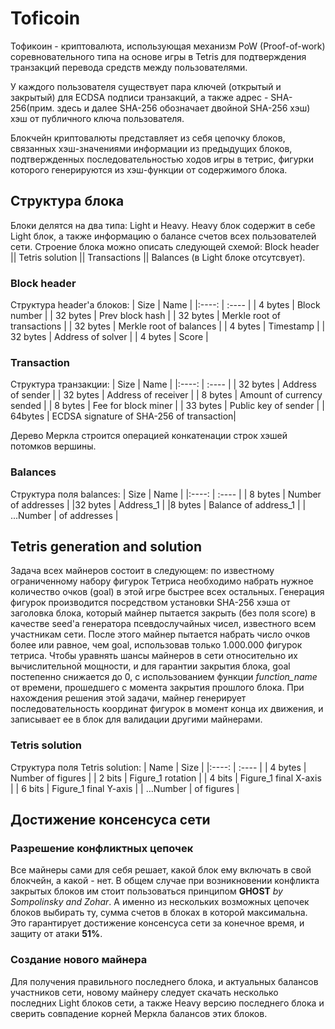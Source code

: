 # Toficoin

Тофикоин - криптовалюта, использующая механизм PoW (Proof-of-work) соревновательного типа на основе игры в Tetris для подтверждения транзакций перевода средств между пользователями.

У каждого пользователя существует пара ключей (открытый и закрытый) для ECDSA подписи транзакций, а также адрес - SHA-256(прим. здесь и далее SHA-256 обозначает двойной SHA-256 хэш) хэш от публичного ключа пользователя.

Блокчейн криптовалюты представляет из себя цепочку блоков, связанных хэш-значениями информации из предыдущих блоков, подтвержденных последовательностью ходов игры в тетрис, фигурки которого генерируются из хэш-функции от содержимого блока.

## Структура блока
Блоки делятся на два типа: Light и Heavy. Heavy блок содержит в себе Light блок, а также информацию о балансе счетов всех пользователей сети.
Строение блока можно описать следующей схемой: Block header || Tetris solution || Transactions || Balances (в Light блоке отсутсвует).

### Block header
Структура header'а блоков:
| Size | Name |
|:----: | :---- |
| 4 bytes | Block number |
| 32 bytes | Prev block hash |
| 32 bytes | Merkle root of transactions |
| 32 bytes | Merkle root of balances | 
| 4 bytes | Timestamp |
| 32 bytes | Address of solver |
| 4 bytes | Score |

### Transaction
Структура транзакции:
| Size | Name |
|:----: | :---- |
| 32 bytes | Address of sender |
| 32 bytes | Address of receiver |
| 8 bytes | Amount of currency sended |
| 8 bytes | Fee for block miner |
| 33 bytes | Public key of sender |
| 64bytes | ECDSA signature of SHA-256 of transaction|

Дерево Меркла строится операцией конкатенации строк хэшей потомков вершины.

### Balances
Структура поля balances:
| Size | Name |
|:----: | :---- |
| 8 bytes | Number of addresses |
|32 bytes | Address_1 |
|8 bytes | Balance of address_1 |
| ...Number | of addresses |

## Tetris generation and solution
Задача всех майнеров состоит в следующем: по известному ограниченному набору фигурок Тетриса необходимо набрать нужное количество очков (goal) в этой игре быстрее всех остальных.
Генерация фигурок производится посредством установки SHA-256 хэша от заголовка блока, который майнер пытается закрыть (без поля score) в качестве seed'а генератора псевдослучайных чисел, известного всем участникам сети.
После этого майнер пытается набрать число очков более или равное, чем goal, использовав только 1.000.000 фигурок тетриса. Чтобы уравнять шансы майнеров в сети относительно их вычислительной мощности, и для гарантии закрытия блока, goal постепенно снижается до 0, с использованием функции *function_name* от времени, прошедшего с момента закрытия прошлого блока.
При нахождения решения этой задачи, майнер генерирует последовательность координат фигурок в момент конца их движения, и записывает ее в блок для валидации другими майнерами.

### Tetris solution
Структура поля Tetris solution:
| Name | Size |
|:----: | :---- |
| 4 bytes | Number of figures |
| 2 bits | Figure_1 rotation |
| 4 bits | Figure_1 final X-axis |
| 6 bits | Figure_1 final Y-axis | 
| ...Number | of figures |

## Достижение консенсуса сети
### Разрешение конфликтных цепочек
Все майнеры сами для себя решает, какой блок ему включать в свой блокчейн, а какой - нет. В общем случае при возникновении конфликта закрытых блоков им стоит пользоваться принципом __GHOST__ _by Sompolinsky and Zohar_. А именно из нескольких возможных цепочек блоков выбирать ту, сумма счетов в блоках в которой максимальна. Это гарантирует достижение консенсуса сети за конечное время, и защиту от атаки __51%__.
### Создание нового майнера
Для получения правильного последнего блока, и актуальных балансов участников сети, новому майнеру следует скачать несколько последних Light блоков сети, а также Heavy версию последнего блока и сверить совпадение корней Меркла балансов этих блоков.




